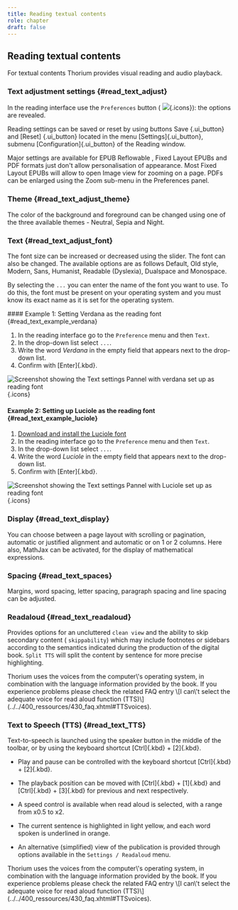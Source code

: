 ```yaml
---
title: Reading textual contents
role: chapter
draft: false
---
```


## Reading textual contents

For textual contents Thorium provides visual reading and audio playback.

### Text adjustment settings {#read_text_adjust}

In the reading interface use the `Preferences` button (
![](../../resources/images/icons3/textarea-icon.svg){.icons}): the options
are revealed.


Reading settings can be saved or reset by using buttons 
Save {.ui_button} 
and 
[Reset] {.ui_button} located in the menu
[Settings]{.ui_button}, submenu [Configuration]{.ui_button} of the
Reading window.

Major settings are available for EPUB Reflowable , Fixed Layout EPUBs and
PDF formats just don\'t allow personalisation of appearance. Most Fixed
Layout EPUBs will allow to open Image view for zooming on a page. PDFs
can be enlarged using the Zoom sub-menu in the Preferences panel.

### Theme {#read_text_adjust_theme}

The color of the background and foreground can be changed using one of
the three available themes - Neutral, Sepia and Night.

### Text {#read_text_adjust_font}

The font size can be increased or decreased using the slider. The font
can also be changed. The available options are as follows Default, Old
style, Modern, Sans, Humanist, Readable (Dyslexia), Dualspace and
Monospace.

By selecting the `...` you can enter the name of the font you want to
use. To do this, the font must be present on your operating system and
you must know its exact name as it is set for the operating system.

<div class="info">
#### Example 1: Setting Verdana as the reading font {#read_text_example_verdana}

1.  In the reading interface go to the `Preference` menu and then
    `Text`.
2.  In the drop-down list select `...`.
3.  Write the word *Verdana* in the empty field that appears next to the
    drop-down list.
4.  Confirm with [Enter]{.kbd}.

![Screenshot showing the Text settings Pannel with verdana set up as
reading font](../../resources/images/local-fr/thorium-verdana.png){.icons}

#### Example 2: Setting up Luciole as the reading font {#read_text_example_luciole}

1.  [Download and install the Luciole
    font](https://www.luciole-vision.com/#download)
2.  In the reading interface go to the `Preference` menu and then
    `Text`.
3.  In the drop-down list select `...`.
4.  Write the word *Luciole* in the empty field that appears next to the
    drop-down list.
5.  Confirm with [Enter]{.kbd}.

![Screenshot showing the Text settings Pannel with Luciole set up as
reading font](../../resources/images/local-fr/thorium-luciole.png){.icons}
</div>

### Display {#read_text_display}

You can choose between a page layout with scrolling or pagination,
automatic or justified alignment and automatic or on 1 or 2 columns.
Here also, MathJax can be activated, for the display of mathematical
expressions.

### Spacing {#read_text_spaces}

Margins, word spacing, letter spacing, paragraph spacing and line
spacing can be adjusted.

### Readaloud {#read_text_readaloud}

Provides options for an uncluttered `clean view` and the ability to skip
secondary content ( `skippability`) which may include footnotes or
sidebars according to the semantics indicated during the production of
the digital book. `Split TTS` will split the content by sentence for
more precise highlighting.

<div class="info">
Thorium uses the voices from the computer\'s operating system, in
combination with the language information provided by the book. If you
experience problems please check the related FAQ entry \[I can\'t select
the adequate voice for read aloud function
(TTS)\](../../400_ressources/430_faq.xhtml#TTSvoices).
</div>

### Text to Speech (TTS) {#read_text_TTS}

Text-to-speech is launched using the speaker button in the middle of the
toolbar, or by using the keyboard shortcut [Ctrl]{.kbd} + [2]{.kbd}.

-   Play and pause can be controlled with the keyboard shortcut
    [Ctrl]{.kbd} + [2]{.kbd}.

-   The playback position can be moved with [Ctrl]{.kbd} + [1]{.kbd} and
    [Ctrl]{.kbd} + [3]{.kbd} for previous and next respectively.

-   A speed control is available when read aloud is selected, with a
    range from x0.5 to x2.

-   The current sentence is highlighted in light yellow, and each word
    spoken is underlined in orange.

-   An alternative (simplified) view of the publication is provided
    through options available in the `Settings / Readaloud` menu.

<div class="info">
Thorium uses the voices from the computer\'s operating system, in
combination with the language information provided by the book. If you
experience problems please check the related FAQ entry \[I can\'t select
the adequate voice for read aloud function
(TTS)\](../../400_ressources/430_faq.xhtml#TTSvoices).
</div>
